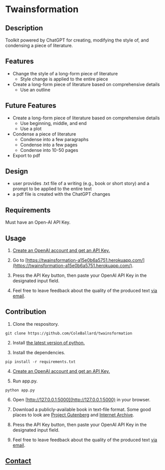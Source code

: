 # Twainsformation

## Description

Toolkit powered by ChatGPT for creating, modifying the style of, and condensing a piece of literature.

## Features

- Change the style of a long-form piece of literature
  - Style change is applied to the entire piece
- Create a long-form piece of literature based on comprehensive details
  - Use an outline

## Future Features

- Create a long-form piece of literature based on comprehensive details
  - Use beginning, middle, and end
  - Use a plot
- Condense a piece of literature
  - Condense into a few paragraphs
  - Condense into a few pages
  - Condense into 10-50 pages
- Export to pdf

## Design

- user provides .txt file of a writing (e.g., book or short story) and a prompt to be applied to the entire text
- a pdf file is created with the ChatGPT changes

## Requirements

Must have an Open-AI API Key.

## Usage

1. [Create an OpenAI account and get an API Key.](https://www.maisieai.com/help/how-to-get-an-openai-api-key-for-chatgpt)

2. Go to [https://twainsformation-a15e0b6a5751.herokuapp.com/](https://twainsformation-a15e0b6a5751.herokuapp.com/).

3. Press the API Key button, then paste your OpenAI API Key in the designated input field.

4. Feel free to leave feedback about the quality of the produced text [via email](https://coleb.io/contact).

## Contribution

1. Clone the respository.

```shell
git clone https://github.com/ColeBallard/twainsformation
```

2. Install [the latest version of python.](https://www.python.org/downloads/)

3. Install the dependencies.

```shell
pip install -r requirements.txt
```

4. [Create an OpenAI account and get an API Key.](https://www.maisieai.com/help/how-to-get-an-openai-api-key-for-chatgpt)

5. Run app.py.

```shell
python app.py
```

6. Open [http://127.0.0.1:5000](http://127.0.0.1:5000) in your browser.

7. Download a publicly-available book in text-file format. Some good places to look are [Project Gutenberg](https://www.gutenberg.org/) and [Internet Archive](https://archive.org/).

8. Press the API Key button, then paste your OpenAI API Key in the designated input field.

9. Feel free to leave feedback about the quality of the produced text [via email](https://coleb.io/contact).

## **[Contact](https://coleb.io/contact)**
